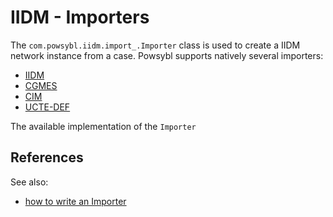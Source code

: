 # IIDM - Importers

The `com.powsybl.iidm.import_.Importer` class is used to create a IIDM network instance from a case. Powsybl supports
natively several importers:
- [IIDM](iidm.md)
- [CGMES](cgmes.md)
- [CIM](cim.md)
- [UCTE-DEF](ucte.md)

The available implementation of the `Importer`

## References
See also:
- [how to write an Importer](../../../tutorials/iidm/howto-extend-importer.md)
